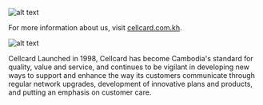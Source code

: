![alt text](http://www.cellcard.com.kh/c/uploads/2016/07/khmer.png "CellCard Logo")

For more information about us, visit [cellcard.com.kh](http://www.cellcard.com.kh/en/).

![alt text](http://www.cellcard.com.kh/c/uploads/2016/03/Banner-company-profile-03.png "CellCard CEO")


Cellcard
Launched in 1998, Cellcard has become Cambodia's standard for quality, value and service, and continues to be vigilant in developing new ways to support and enhance the way its customers communicate through regular network upgrades, development of innovative plans and products, and putting an emphasis on customer care.
